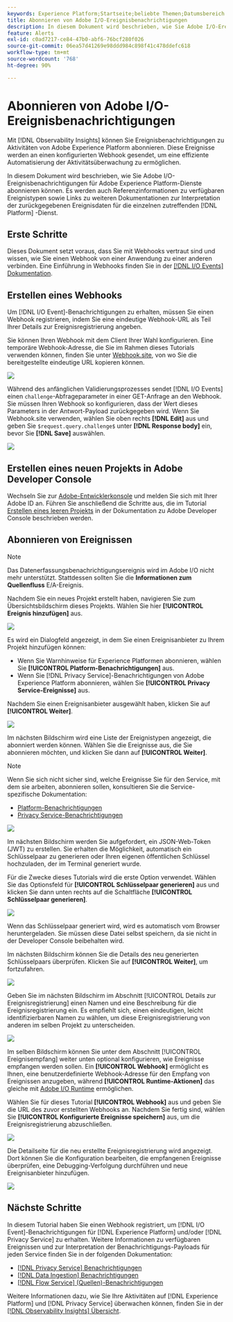 ```yaml
---
keywords: Experience Platform;Startseite;beliebte Themen;Datumsbereich
title: Abonnieren von Adobe I/O-Ereignisbenachrichtigungen
description: In diesem Dokument wird beschrieben, wie Sie Adobe I/O-Ereignisbenachrichtigungen für Services von Adobe Experience Platform abonnieren. Es werden auch Referenzinformationen zu verfügbaren Ereignistypen sowie Links zu weiteren Dokumentationen zur Interpretation der zurückgegebenen Ereignisdaten für jeden anwendbaren  [!DNL Platform] -Service bereitgestellt.
feature: Alerts
exl-id: c0ad7217-ce84-47b0-abf6-76bcf280f026
source-git-commit: 06ea57d41269e98ddd984c898f41c478ddefc618
workflow-type: tm+mt
source-wordcount: '768'
ht-degree: 90%

---
```


# Abonnieren von Adobe I/O-Ereignisbenachrichtigungen

Mit [!DNL Observability Insights] können Sie Ereignisbenachrichtigungen zu Aktivitäten von Adobe Experience Platform abonnieren. Diese Ereignisse werden an einen konfigurierten Webhook gesendet, um eine effiziente Automatisierung der Aktivitätsüberwachung zu ermöglichen.

In diesem Dokument wird beschrieben, wie Sie Adobe I/O-Ereignisbenachrichtigungen für Adobe Experience Platform-Dienste abonnieren können. Es werden auch Referenzinformationen zu verfügbaren Ereignistypen sowie Links zu weiteren Dokumentationen zur Interpretation der zurückgegebenen Ereignisdaten für die einzelnen zutreffenden [!DNL Platform] -Dienst.

## Erste Schritte

Dieses Dokument setzt voraus, dass Sie mit Webhooks vertraut sind und wissen, wie Sie einen Webhook von einer Anwendung zu einer anderen verbinden. Eine Einführung in Webhooks finden Sie in der [[!DNL I/O Events] Dokumentation](https://www.adobe.io/apis/experienceplatform/events/docs.html#!adobedocs/adobeio-events/master/intro/webhook_docs_intro.md).

## Erstellen eines Webhooks

Um [!DNL I/O Event]-Benachrichtigungen zu erhalten, müssen Sie einen Webhook registrieren, indem Sie eine eindeutige Webhook-URL als Teil Ihrer Details zur Ereignisregistrierung angeben.

Sie können Ihren Webhook mit dem Client Ihrer Wahl konfigurieren. Eine temporäre Webhook-Adresse, die Sie im Rahmen dieses Tutorials verwenden können, finden Sie unter [Webhook.site](https://webhook.site/), von wo Sie die bereitgestellte eindeutige URL kopieren können.

![](../images/notifications/webhook-url.png)

Während des anfänglichen Validierungsprozesses sendet [!DNL I/O Events] einen `challenge`-Abfrageparameter in einer GET-Anfrage an den Webhook. Sie müssen Ihren Webhook so konfigurieren, dass der Wert dieses Parameters in der Antwort-Payload zurückgegeben wird. Wenn Sie Webhook.site verwenden, wählen Sie oben rechts **[!DNL Edit]** aus und geben Sie `$request.query.challenge$` unter **[!DNL Response body]** ein, bevor Sie **[!DNL Save]** auswählen.

![](../images/notifications/response-challenge.png)

## Erstellen eines neuen Projekts in Adobe Developer Console

Wechseln Sie zur [Adobe-Entwicklerkonsole](https://www.adobe.com/go/devs_console_ui) und melden Sie sich mit Ihrer Adobe ID an. Führen Sie anschließend die Schritte aus, die im Tutorial [Erstellen eines leeren Projekts](https://developer.adobe.com/developer-console/docs/guides/projects/projects-empty/) in der Dokumentation zu Adobe Developer Console beschrieben werden.

## Abonnieren von Ereignissen

>[!NOTE]
>
>Das Datenerfassungsbenachrichtigungsereignis wird im Adobe I/O nicht mehr unterstützt. Stattdessen sollten Sie die **Informationen zum Quellenfluss** E/A-Ereignis.

Nachdem Sie ein neues Projekt erstellt haben, navigieren Sie zum Übersichtsbildschirm dieses Projekts. Wählen Sie hier **[!UICONTROL Ereignis hinzufügen]** aus.

![](../images/notifications/add-event-button.png)

Es wird ein Dialogfeld angezeigt, in dem Sie einen Ereignisanbieter zu Ihrem Projekt hinzufügen können:

* Wenn Sie Warnhinweise für Experience Platformen abonnieren, wählen Sie **[!UICONTROL Platform-Benachrichtigungen]** aus.
* Wenn Sie [!DNL Privacy Service]-Benachrichtigungen von Adobe Experience Platform abonnieren, wählen Sie **[!UICONTROL Privacy Service-Ereignisse]** aus.

Nachdem Sie einen Ereignisanbieter ausgewählt haben, klicken Sie auf **[!UICONTROL Weiter]**.

![](../images/notifications/event-provider.png)

Im nächsten Bildschirm wird eine Liste der Ereignistypen angezeigt, die abonniert werden können. Wählen Sie die Ereignisse aus, die Sie abonnieren möchten, und klicken Sie dann auf **[!UICONTROL Weiter]**.

>[!NOTE]
>
>Wenn Sie sich nicht sicher sind, welche Ereignisse Sie für den Service, mit dem sie arbeiten, abonnieren sollen, konsultieren Sie die Service-spezifische Dokumentation:
>
>* [Platform-Benachrichtigungen](./rules.md)
>* [Privacy Service-Benachrichtigungen](../../privacy-service/privacy-events.md)

![](../images/notifications/choose-event-subscriptions.png)

Im nächsten Bildschirm werden Sie aufgefordert, ein JSON-Web-Token (JWT) zu erstellen. Sie erhalten die Möglichkeit, automatisch ein Schlüsselpaar zu generieren oder Ihren eigenen öffentlichen Schlüssel hochzuladen, der im Terminal generiert wurde.

Für die Zwecke dieses Tutorials wird die erste Option verwendet. Wählen Sie das Optionsfeld für **[!UICONTROL Schlüsselpaar generieren]** aus und klicken Sie dann unten rechts auf die Schaltfläche **[!UICONTROL Schlüsselpaar generieren]**.

![](../images/notifications/generate-keypair.png)

Wenn das Schlüsselpaar generiert wird, wird es automatisch vom Browser heruntergeladen. Sie müssen diese Datei selbst speichern, da sie nicht in der Developer Console beibehalten wird.

Im nächsten Bildschirm können Sie die Details des neu generierten Schlüsselpaars überprüfen. Klicken Sie auf **[!UICONTROL Weiter]**, um fortzufahren.

![](../images/notifications/keypair-generated.png)

Geben Sie im nächsten Bildschirm im Abschnitt [!UICONTROL Details zur Ereignisregistrierung] einen Namen und eine Beschreibung für die Ereignisregistrierung ein. Es empfiehlt sich, einen eindeutigen, leicht identifizierbaren Namen zu wählen, um diese Ereignisregistrierung von anderen im selben Projekt zu unterscheiden.

![](../images/notifications/registration-details.png)

Im selben Bildschirm können Sie unter dem Abschnitt [!UICONTROL Ereignisempfang] weiter unten optional konfigurieren, wie Ereignisse empfangen werden sollen. Ein **[!UICONTROL Webhook]** ermöglicht es Ihnen, eine benutzerdefinierte Webhook-Adresse für den Empfang von Ereignissen anzugeben, während **[!UICONTROL Runtime-Aktionen]** das gleiche mit [Adobe I/O Runtime](https://www.adobe.io/apis/experienceplatform/runtime/docs.html) ermöglichen.

Wählen Sie für dieses Tutorial **[!UICONTROL Webhook]** aus und geben Sie die URL des zuvor erstellten Webhooks an. Nachdem Sie fertig sind, wählen Sie **[!UICONTROL Konfigurierte Ereignisse speichern]** aus, um die Ereignisregistrierung abzuschließen.

![](../images/notifications/receive-events.png)

Die Detailseite für die neu erstellte Ereignisregistrierung wird angezeigt. Dort können Sie die Konfiguration bearbeiten, die empfangenen Ereignisse überprüfen, eine Debugging-Verfolgung durchführen und neue Ereignisanbieter hinzufügen.

![](../images/notifications/registration-complete.png)

## Nächste Schritte

In diesem Tutorial haben Sie einen Webhook registriert, um [!DNL I/O Event]-Benachrichtigungen für [!DNL Experience Platform] und/oder [!DNL Privacy Service] zu erhalten. Weitere Informationen zu verfügbaren Ereignissen und zur Interpretation der Benachrichtigungs-Payloads für jeden Service finden Sie in der folgenden Dokumentation:

* [[!DNL Privacy Service] Benachrichtigungen](../../privacy-service/privacy-events.md)
* [[!DNL Data Ingestion] Benachrichtigungen](../../ingestion/quality/subscribe-events.md)
* [[!DNL Flow Service] (Quellen)-Benachrichtigungen](../../sources/notifications.md)

Weitere Informationen dazu, wie Sie Ihre Aktivitäten auf [!DNL Experience Platform] und [!DNL Privacy Service] überwachen können, finden Sie in der [[!DNL Observability Insights] Übersicht](../home.md).
